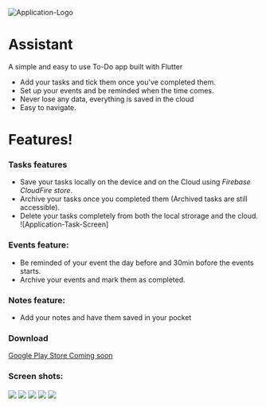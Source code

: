 ![Application-Logo](https://github.com/Abderraouf99/Assistant/blob/main/assets/ScreensMockUp/appIcon.png?raw=true)
# Assistant
A simple and easy to use To-Do app built with Flutter 

  - Add your tasks and tick them once you've completed them.
  - Set up your events and be reminded when the time comes.
  - Never lose any data, everything is saved in the cloud
  - Easy to navigate.
# Features!
### Tasks features
- Save your tasks locally on the device and on the Cloud using *Firebase CloudFire store*.
- Archive your tasks once you completed them (Archived tasks are still accessible).
- Delete your tasks completely from both the local strorage and the cloud.
![Application-Task-Screen]

### Events feature: 
- Be reminded of your event the day before and 30min bofore the events starts.
- Archive your events and mark them as completed.

### Notes feature:
- Add your notes and have them saved in your pocket

### Download
[Google Play Store Coming soon]()
### Screen shots:
  <img align="center" src="https://github.com/Abderraouf99/Assistant/blob/main/assets/ScreensMockUp/welcomeScreen.png?raw=true">
  <img align="center" src="https://github.com/Abderraouf99/Assistant/blob/main/assets/ScreensMockUp/sideNavigation.png?raw=true">
  <img align="center" src="https://github.com/Abderraouf99/Assistant/blob/main/assets/ScreensMockUp/taskScreen.png?raw=true">
  <img align="center" src="https://github.com/Abderraouf99/Assistant/blob/main/assets/ScreensMockUp/event%20screen.png?raw=true">
  <img align="center" src="https://github.com/Abderraouf99/Assistant/blob/main/assets/ScreensMockUp/NoteScreen.png?raw=true">
 